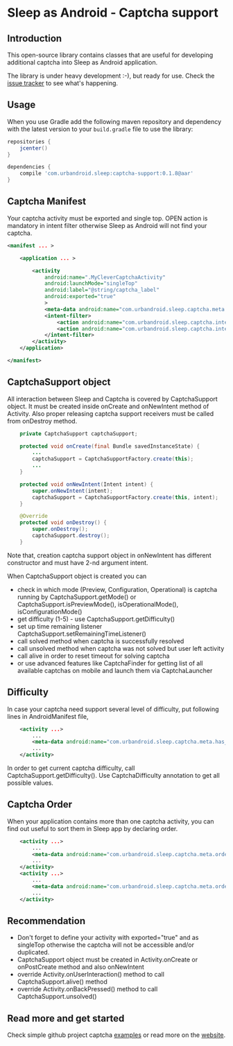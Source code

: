 # Sleep as Android - Captcha support

## Introduction

This open-source library contains classes that are useful for developing
additional captcha into Sleep as Android application.

The library is under heavy development :-), but ready for use. Check the
[issue tracker][issues] to see what's happening.


## Usage

When you use Gradle add the following maven repository and dependency with the latest version
to your `build.gradle` file to use the library:

```groovy
repositories {
    jcenter()
}

dependencies {
    compile 'com.urbandroid.sleep:captcha-support:0.1.8@aar'
}
```
## Captcha Manifest

Your captcha activity must be exported and single top. OPEN action is mandatory in intent filter otherwise
Sleep as Android will not find your captcha.

```xml
<manifest ... >

    <application ... >

        <activity
            android:name=".MyCleverCaptchaActivity"
            android:launchMode="singleTop"
            android:label="@string/captcha_label"
            android:exported="true"
            >
            <meta-data android:name="com.urbandroid.sleep.captcha.meta.has_difficulty" android:value="true"/>
            <intent-filter>
                <action android:name="com.urbandroid.sleep.captcha.intent.action.OPEN"/>
                <action android:name="com.urbandroid.sleep.captcha.intent.action.CONFIG"/>
            </intent-filter>
        </activity>
    </application>

</manifest>
```
## CaptchaSupport object

All interaction between Sleep and Captcha is covered by CaptchaSupport object. It must
be created inside onCreate and onNewIntent method of Activity. Also proper releasing captcha support
receivers must be called from onDestroy method.

```java
    private CaptchaSupport captchaSupport;

    protected void onCreate(final Bundle savedInstanceState) {
        ...
        captchaSupport = CaptchaSupportFactory.create(this);
        ...
    }

    protected void onNewIntent(Intent intent) {
        super.onNewIntent(intent);
        captchaSupport = CaptchaSupportFactory.create(this, intent);
    }

    @Override
    protected void onDestroy() {
        super.onDestroy();
        captchaSupport.destroy();
    }

```

Note that, creation captcha support object in onNewIntent has different constructor and must have 2-nd argument intent.

When CaptchaSupport object is created you can
* check in which mode (Preview, Configuration, Operational) is captcha running by CaptchaSupport.getMode()
or CaptchaSupport.isPreviewMode(), isOperationalMode(), isConfigurationMode()
* get difficulty (1-5) - use CaptchaSupport.getDifficulty()
* set up time remaining listener CaptchaSupport.setRemainingTimeListener()
* call solved method when captcha is successfully resolved
* call unsolved method when captcha was not solved but user left activity
* call alive in order to reset timeout for solving captcha
* or use advanced features like CaptchaFinder for getting list of all available captchas on mobile
and launch them via CaptchaLauncher

## Difficulty
In case your captcha need support several level of difficulty, put following lines in AndroidManifest file,
```xml
    <activity ...>
        ...
        <meta-data android:name="com.urbandroid.sleep.captcha.meta.has_difficulty" android:value="true"/>
        ...
    </activity>
```
In order to get current captcha difficulty, call CaptchaSupport.getDifficulty().
Use CaptchaDifficulty annotation to get all possible values.

## Captcha Order
When your application contains more than one captcha activity, you can find out useful to sort them in
Sleep app by declaring order.
```xml
    <activity ...>
        ...
        <meta-data android:name="com.urbandroid.sleep.captcha.meta.order" android:value="1"/>
        ...
    </activity>
    <activity ...>
        ...
        <meta-data android:name="com.urbandroid.sleep.captcha.meta.order" android:value="2"/>
        ...
    </activity>
```

## Recommendation
* Don't forget to define your activity with exported="true" and as singleTop otherwise the captcha
  will not be accessible and/or duplicated.
* CaptchaSupport object must be created in Activity.onCreate or onPostCreate method and also onNewIntent
* override Activity.onUserInteraction() method to call CaptchaSupport.alive() method
* override Activity.onBackPressed() method to call CaptchaSupport.unsolved()

## Read more and get started

Check simple github project captcha [examples] or read more on the [website][website].

[examples]: https://github.com/urbandroid-team/sleep-captcha-examples/
[issues]: https://github.com/urbandroid-team/sleep-captcha-support/issues
[website]: http://sleep.urbandroid.org/documentation/developer-api/captcha-api
